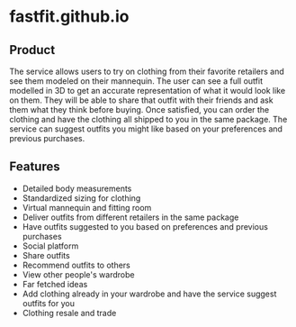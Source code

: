 # fastfit.github.io

## Product
The service allows users to try on clothing from their favorite retailers and see them modeled on their mannequin.
The user can see a full outfit modelled in 3D to get an accurate representation of what it would look like on them.
They will be able to share that outfit with their friends and ask them what they think before buying.
Once satisfied, you can order the clothing and have the clothing all shipped to you in the same package.
The service can suggest outfits you might like based on your preferences and previous purchases.

## Features
- Detailed body measurements
- Standardized sizing for clothing
- Virtual mannequin and fitting room
- Deliver outfits from different retailers in the same package
- Have outfits suggested to you based on preferences and previous purchases
- Social platform
- Share outfits
- Recommend outfits to others
- View other people's wardrobe
- Far fetched ideas
- Add clothing already in your wardrobe and have the service suggest outfits for you
- Clothing resale and trade

